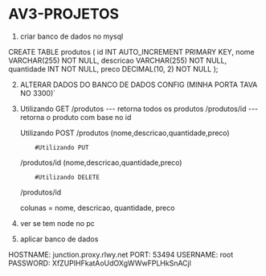 ﻿# AV3-PROJETOS
1) criar banco de dados no mysql 

CREATE TABLE produtos (
    id INT AUTO_INCREMENT PRIMARY KEY,
    nome VARCHAR(255) NOT NULL,
    descricao VARCHAR(255) NOT NULL,
    quantidade INT NOT NULL,
    preco DECIMAL(10, 2) NOT NULL
);


2) ALTERAR DADOS DO BANCO DE DADOS CONFIG (MINHA PORTA TAVA NO 3300)´

3)  Utilizando GET
    /produtos --- retorna todos os produtos
    /produtos/id --- retorna o produto com base no id

    Utilizando POST
    /produtos      (nome,descricao,quantidade,preco)

            #Utilizando PUT
    /produtos/id   (nome,descricao,quantidade,preco)

            #Utilizando DELETE
    /produtos/id


    colunas = nome, descricao, quantidade, preco
4) ver se tem node no pc



5) aplicar banco de dados

HOSTNAME: junction.proxy.rlwy.net
PORT: 53494
USERNAME: root
PASSWORD: XfZUPIHFkatAoUdOXgWWwFPLHkSnACjl

